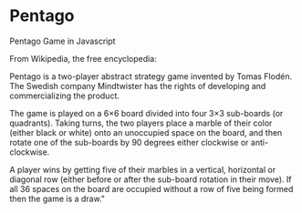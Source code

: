 Pentago
=======

Pentago Game in Javascript   

From Wikipedia, the free encyclopedia:

Pentago is a two-player abstract strategy game invented by Tomas Flodén. The Swedish company Mindtwister has the rights of developing and commercializing the product.

The game is played on a 6×6 board divided into four 3×3 sub-boards (or quadrants). Taking turns, the two players place a marble of their color (either black or white) onto an unoccupied space on the board, and then rotate one of the sub-boards by 90 degrees either clockwise or anti-clockwise.

A player wins by getting five of their marbles in a vertical, horizontal or diagonal row (either before or after the sub-board rotation in their move). If all 36 spaces on the board are occupied without a row of five being formed then the game is a draw."